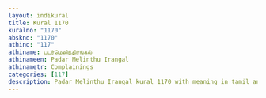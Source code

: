 ```yaml
---
layout: indikural
title: Kural 1170
kuralno: "1170"
abskno: "1170"
athino: "117"
athiname: படர்மெலிந்திரங்கல்
athinameen: Padar Melinthu Irangal
athinametr: Complainings
categories: [117]
description: Padar Melinthu Irangal kural 1170 with meaning in tamil and english 
---
```


